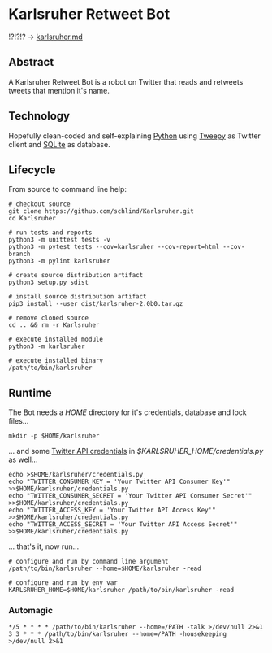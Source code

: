 # Karlsruher Retweet Bot
!?!?!? -> [karlsruher.md](karlsruher.md)


## Abstract
A Karlsruher Retweet Bot is a robot on Twitter that reads and retweets tweets that mention it's name.


## Technology
Hopefully clean-coded and self-explaining [Python](https://www.python.org/) using [Tweepy](https://www.tweepy.org/) as Twitter client and [SQLite](https://www.sqlite.org/) as database.


## Lifecycle
From source to command line help:

```
# checkout source
git clone https://github.com/schlind/Karlsruher.git
cd Karlsruher

# run tests and reports
python3 -m unittest tests -v
python3 -m pytest tests --cov=karlsruher --cov-report=html --cov-branch
python3 -m pylint karlsruher

# create source distribution artifact
python3 setup.py sdist

# install source distribution artifact
pip3 install --user dist/karlsruher-2.0b0.tar.gz

# remove cloned source
cd .. && rm -r Karlsruher

# execute installed module
python3 -m karlsruher

# execute installed binary
/path/to/bin/karlsruher
```


## Runtime
The Bot needs a *HOME* directory for it's credentials, database and lock files...

```
mkdir -p $HOME/karlsruher
```

... and some [Twitter API credentials](https://developer.twitter.com) in *$KARLSRUHER_HOME/credentials.py* as well...


```
echo >$HOME/karlsruher/credentials.py
echo "TWITTER_CONSUMER_KEY = 'Your Twitter API Consumer Key'" >>$HOME/karlsruher/credentials.py
echo "TWITTER_CONSUMER_SECRET = 'Your Twitter API Consumer Secret'" >>$HOME/karlsruher/credentials.py
echo "TWITTER_ACCESS_KEY = 'Your Twitter API Access Key'" >>$HOME/karlsruher/credentials.py
echo "TWITTER_ACCESS_SECRET = 'Your Twitter API Access Secret'" >>$HOME/karlsruher/credentials.py
```

... that's it, now run...

```
# configure and run by command line argument
/path/to/bin/karlsruher --home=$HOME/karlsruher -read

# configure and run by env var
KARLSRUHER_HOME=$HOME/karlsruher /path/to/bin/karlsruher -read
```


### Automagic
```
*/5 * * * * /path/to/bin/karlsruher --home=/PATH -talk >/dev/null 2>&1
3 3 * * * /path/to/bin/karlsruher --home=/PATH -housekeeping >/dev/null 2>&1
```
